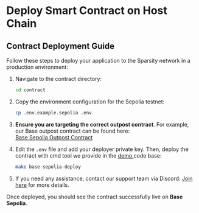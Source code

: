 # Deploy Smart Contract on Host Chain

## Contract Deployment Guide

Follow these steps to deploy your application to the Sparsity network in a production environment:

1.  Navigate to the contract directory:

    ```sh
    cd contract
    ```
2.  Copy the environment configuration for the Sepolia testnet:

    ```sh
    cp .env.example.sepolia .env
    ```
3. **Ensure you are targeting the correct outpost contract**. For example, our Base outpost contract can be found here:\
   [Base Sepolia Outpost Contract](https://sepolia.basescan.org/address/0x0E0F82D0253d81846d23Cf7e9562882222004731#code)
4.  Edit the `.env` file and add your deployer private key. Then, deploy the contract with cmd tool we provide in the [demo ](../getting-started/quickstart/)code base:

    ```sh
    make base-sepolia-deploy
    ```
5. If you need any assistance, contact our support team via Discord: [Join here](https://discord.com/invite/PvS5yfPBwH) for more details.

Once deployed, you should see the contract successfully live on **Base Sepolia**.
